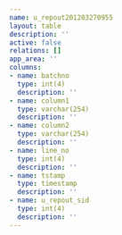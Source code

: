 ```yaml
---
name: u_repout201203270955
layout: table
description: ''
active: false
relations: []
app_area: ''
columns:
- name: batchno
  type: int(4)
  description: ''
- name: column1
  type: varchar(254)
  description: ''
- name: column2
  type: varchar(254)
  description: ''
- name: line_no
  type: int(4)
  description: ''
- name: tstamp
  type: timestamp
  description: ''
- name: u_repout_sid
  type: int(4)
  description: ''
---
```


